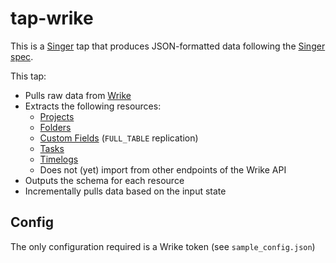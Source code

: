 # tap-wrike

This is a [Singer](https://singer.io) tap that produces JSON-formatted data
following the [Singer
spec](https://github.com/singer-io/getting-started/blob/master/SPEC.md).

This tap:

- Pulls raw data from [Wrike](https://developers.wrike.com/api)
- Extracts the following resources:
  - [Projects](https://developers.wrike.com/api/v4/folders-projects/)
  - [Folders](https://developers.wrike.com/api/v4/folders-projects/)
  - [Custom Fields](https://developers.wrike.com/api/v4/custom-fields/) (`FULL_TABLE` replication)
  - [Tasks](https://developers.wrike.com/api/v4/tasks/)
  - [Timelogs](https://developers.wrike.com/api/v4/timelogs/)
  - Does not (yet) import from other endpoints of the Wrike API
- Outputs the schema for each resource
- Incrementally pulls data based on the input state

## Config

The only configuration required is a Wrike token (see `sample_config.json`)
